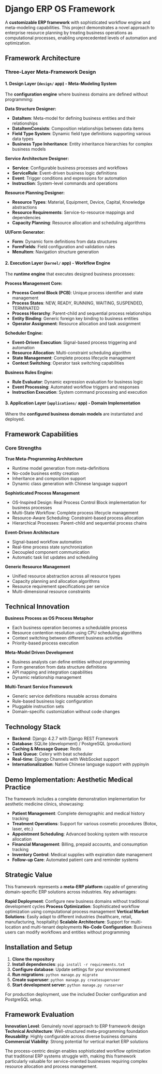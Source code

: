 # Django ERP OS Framework

A **customizable ERP framework** with sophisticated workflow engine and meta-modeling capabilities. This project demonstrates a novel approach to enterprise resource planning by treating business operations as computational processes, enabling unprecedented levels of automation and optimization.

## Framework Architecture

### Three-Layer Meta-Framework Design

#### 1. Design Layer (`design/` app) - Meta-Modeling System
The **configuration engine** where business domains are defined without programming:

**Data Structure Designer:**
- **DataItem**: Meta-model for defining business entities and their relationships
- **DataItemConsists**: Composition relationships between data items
- **Field Type System**: Dynamic field type definitions supporting various data types
- **Business Type Inheritance**: Entity inheritance hierarchies for complex business models

**Service Architecture Designer:**
- **Service**: Configurable business processes and workflows
- **ServiceRule**: Event-driven business logic definitions
- **Event**: Trigger conditions and expressions for automation
- **Instruction**: System-level commands and operations

**Resource Planning Designer:**
- **Resource Types**: Material, Equipment, Device, Capital, Knowledge abstractions
- **Resource Requirements**: Service-to-resource mappings and dependencies
- **Capacity Planning**: Resource allocation and scheduling algorithms

**UI/Form Generator:**
- **Form**: Dynamic form definitions from data structures
- **FormFields**: Field configuration and validation rules
- **MenuItem**: Navigation structure generation

#### 2. Execution Layer (`kernel/` app) - Workflow Engine
The **runtime engine** that executes designed business processes:

**Process Management Core:**
- **Process Control Block (PCB)**: Unique process identifier and state management
- **Process States**: NEW, READY, RUNNING, WAITING, SUSPENDED, TERMINATED
- **Process Hierarchy**: Parent-child and sequential process relationships
- **Entity Binding**: Generic foreign key binding to business entities
- **Operator Assignment**: Resource allocation and task assignment

**Scheduler Engine:**
- **Event-Driven Execution**: Signal-based process triggering and automation
- **Resource Allocation**: Multi-constraint scheduling algorithm
- **State Management**: Complete process lifecycle management
- **Context Switching**: Operator task switching capabilities

**Business Rules Engine:**
- **Rule Evaluator**: Dynamic expression evaluation for business logic
- **Event Processing**: Automated workflow triggers and responses
- **Instruction Execution**: System command processing and execution

#### 3. Application Layer (`applications/` app) - Domain Implementation
Where the **configured business domain models** are instantiated and deployed.

## Framework Capabilities

### Core Strengths

**True Meta-Programming Architecture**
- Runtime model generation from meta-definitions
- No-code business entity creation
- Inheritance and composition support
- Dynamic class generation with Chinese language support

**Sophisticated Process Management**
- OS-Inspired Design: Real Process Control Block implementation for business processes
- Multi-State Workflow: Complete process lifecycle management
- Resource-Aware Scheduling: Constraint-based process allocation
- Hierarchical Processes: Parent-child and sequential process chains

**Event-Driven Architecture**
- Signal-based workflow automation
- Real-time process state synchronization
- Decoupled component communication
- Automatic task list updates and scheduling

**Generic Resource Management**
- Unified resource abstraction across all resource types
- Capacity planning and allocation algorithms
- Resource requirement specifications per service
- Multi-dimensional resource constraints

## Technical Innovation

**Business Process as OS Process Metaphor**
- Each business operation becomes a schedulable process
- Resource contention resolution using CPU scheduling algorithms
- Context switching between different business activities
- Priority-based process execution

**Meta-Model Driven Development**
- Business analysts can define entities without programming
- Form generation from data structure definitions
- API mapping and integration capabilities
- Dynamic relationship management

**Multi-Tenant Service Framework**
- Generic service definitions reusable across domains
- Rule-based business logic configuration
- Pluggable instruction sets
- Domain-specific customization without code changes

## Technology Stack

- **Backend**: Django 4.2.7 with Django REST Framework
- **Database**: SQLite (development) / PostgreSQL (production)
- **Caching & Message Queue**: Redis
- **Task Queue**: Celery with beat scheduler
- **Real-time**: Django Channels with WebSocket support
- **Internationalization**: Native Chinese language support with pypinyin

## Demo Implementation: Aesthetic Medical Practice

The framework includes a complete demonstration implementation for aesthetic medicine clinics, showcasing:

- **Patient Management**: Complete demographic and medical history tracking
- **Treatment Operations**: Support for various cosmetic procedures (Botox, laser, etc.)
- **Appointment Scheduling**: Advanced booking system with resource allocation
- **Financial Management**: Billing, prepaid accounts, and consumption tracking
- **Inventory Control**: Medical supplies with expiration date management
- **Follow-up Care**: Automated patient care and reminder systems

## Strategic Value

This framework represents a **meta-ERP platform** capable of generating domain-specific ERP solutions across industries. Key advantages:

**Rapid Deployment**: Configure new business domains without traditional development cycles
**Process Optimization**: Sophisticated workflow optimization using computational process management
**Vertical Market Solutions**: Easily adapt to different industries (healthcare, retail, manufacturing, hospitality)
**Scalable Architecture**: Support for multi-location and multi-tenant deployments
**No-Code Configuration**: Business users can modify workflows and entities without programming

## Installation and Setup

1. **Clone the repository**
2. **Install dependencies**: `pip install -r requirements.txt`
3. **Configure database**: Update settings for your environment
4. **Run migrations**: `python manage.py migrate`
5. **Create superuser**: `python manage.py createsuperuser`
6. **Start development server**: `python manage.py runserver`

For production deployment, use the included Docker configuration and PostgreSQL setup.

## Framework Evaluation

**Innovation Level**: Genuinely novel approach to ERP framework design
**Technical Architecture**: Well-structured meta-programming foundation
**Reusability**: Highly configurable across diverse business domains
**Commercial Viability**: Strong potential for vertical market ERP solutions

The process-centric design enables sophisticated workflow optimization that traditional ERP systems struggle with, making this framework particularly valuable for service-oriented businesses requiring complex resource allocation and process management.

